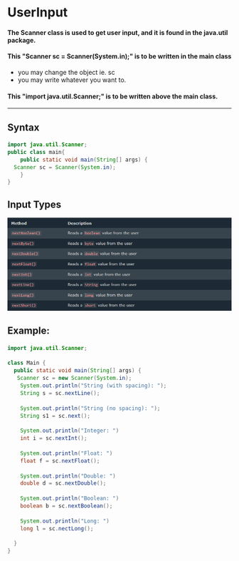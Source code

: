 # UserInput
#### The Scanner class is used to get user input, and it is found in the java.util package.
#### This "Scanner sc = Scanner(System.in);" is to be written in the main class
- you may change the object ie. sc
- you may write whatever you want to.
#### This "import java.util.Scanner;" is to be written above the main class.
---
## Syntax
```java
import java.util.Scanner;
public class main{
    public static void main(String[] args) {
  Scanner sc = Scanner(System.in);
    }
}
```
## Input Types

![alt text](userinput.png)

## Example:
```java
import java.util.Scanner;

class Main {
  public static void main(String[] args) {
   Scanner sc = new Scanner(System.in);
    System.out.println("String (with spacing): ");
    String s = sc.nextLine();

    System.out.println("String (no spacing): ");
    String s1 = sc.next();
    
    System.out.println("Integer: ")
    int i = sc.nextInt();

    System.out.println("Float: ")
    float f = sc.nextFloat();

    System.out.println("Double: ")
    double d = sc.nextDouble();

    System.out.println("Boolean: ")
    boolean b = sc.nextBoolean();

    System.out.println("Long: ")
    long l = sc.nectLong();
 
  }
}
```
